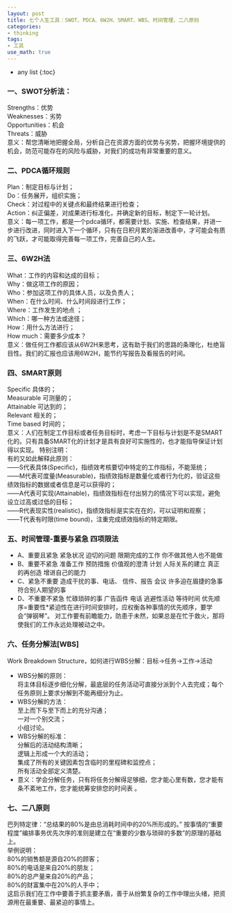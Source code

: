 ```yaml
---
layout: post
title: 七个人生工具：SWOT、PDCA、6W2H、SMART、WBS、时间管理、二八原则
categories:
- thinking
tags:
- 工具
use_math: true
---
```

* any list
{:toc}

### 一、SWOT分析法：
Strengths：优势  
Weaknesses：劣势  
Opportunities：机会  
Threats：威胁  
意义：帮您清晰地把握全局，分析自己在资源方面的优势与劣势，把握环境提供的机会，防范可能存在的风险与威胁，对我们的成功有非常重要的意义。  
### 二、PDCA循环规则
Plan：制定目标与计划；  
Do：任务展开，组织实施；  
Check：对过程中的关键点和最终结果进行检查；  
Action：纠正偏差，对成果进行标准化，并确定新的目标，制定下一轮计划。  
意义：每一项工作，都是一个pdca循环，都需要计划、实施、检查结果，并进一步进行改进，同时进入下一个循环，只有在日积月累的渐进改善中，才可能会有质的飞跃，才可能取得完善每一项工作，完善自己的人生。  
### 三、6W2H法
What：工作的内容和达成的目标；  
Why：做这项工作的原因；  
Who：参加这项工作的具体人员，以及负责人；  
When：在什么时间、什么时间段进行工作；  
Where：工作发生的地点 ；  
Which：哪一种方法或途径；  
How：用什么方法进行；  
How much：需要多少成本？  
意义：做任何工作都应该从6W2H来思考，这有助于我们的思路的条理化，杜绝盲目性。我们的汇报也应该用6W2H，能节约写报告及看报告的时间。  
### 四、SMART原则
Specific 具体的；  
Measurable 可测量的；  
Attainable 可达到的；  
Relevant 相关的；  
Time based 时间的；  
意义：人们在制定工作目标或者任务目标时，考虑一下目标与计划是不是SMART化的。只有具备SMART化的计划才是具有良好可实施性的，也才能指导保证计划得以实现。
特别注明：  
有的又如此解释此原则：  
——S代表具体(Specific)，指绩效考核要切中特定的工作指标，不能笼统；  
——M代表可度量(Measurable)，指绩效指标是数量化或者行为化的，验证这些绩效指标的数据或者信息是可以获得的；  
——A代表可实现(Attainable)，指绩效指标在付出努力的情况下可以实现，避免设立过高或过低的目标；  
——R代表现实性(realistic)，指绩效指标是实实在在的，可以证明和观察；  
——T代表有时限(time bound)，注重完成绩效指标的特定期限。  
### 五、时间管理-重要与紧急 四项限法  
* A、重要且紧急
紧急状况
迫切的问题
限期完成的工作
你不做其他人也不能做
* B、重要不紧急
准备工作
预防措施
价值观的澄清
计划
人际关系的建立
真正的再创造
增进自己的能力
* C、紧急不重要
造成干扰的事、电话、
信件、报告
会议
许多迫在眉捷的急事
符合别人期望的事
* D、不重要不紧急
忙碌琐碎的事
广告函件
电话
逃避性活动
等待时间
优先顺序=重要性*紧迫性在进行时间安排时，应权衡各种事情的优先顺序，要学会“弹钢琴”。
对工作要有前瞻能力，防患于未然，如果总是在忙于救火，那将使我们的工作永远处理被动之中。
### 六、任务分解法[WBS]
Work Breakdown Structure，如何进行WBS分解：目标→任务→工作→活动  
* WBS分解的原则：    
将主体目标逐步细化分解，最底层的任务活动可直接分派到个人去完成；每个任务原则上要求分解到不能再细分为止。  
* WBS分解的方法：  
至上而下与至下而上的充分沟通；  
一对一个别交流；  
小组讨论。  
* WBS分解的标准：  
分解后的活动结构清晰；  
逻辑上形成一个大的活动；  
集成了所有的关键因素包含临时的里程碑和监控点；  
所有活动全部定义清楚。  
* 意义：学会分解任务，只有将任务分解得足够细，您才能心里有数，您才能有条不紊地工作，您才能统筹安排您的时间表  。
### 七、二八原则
巴列特定律：“总结果的80%是由总消耗时间中的20%所形成的。” 按事情的“重要程度”编排事务优先次序的准则是建立在“重要的少数与琐碎的多数”的原理的基础上。  
举例说明：  
80%的销售额是源自20%的顾客；  
80%的电话是来自20%的朋友；  
80%的总产量来自20%的产品；  
80%的财富集中在20%的人手中；  
这启示我们在工作中要善于抓主要矛盾，善于从纷繁复杂的工作中理出头绪，把资源用在最重要、最紧迫的事情上。  





